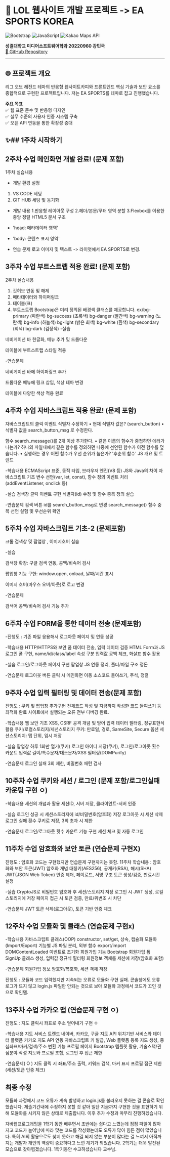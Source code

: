 # 🌟 LOL 웹사이트 개발 프로젝트 -> EA SPORTS KOREA

![Bootstrap](https://img.shields.io/badge/Bootstrap-7952B3?style=flat&logo=bootstrap&logoColor=white)
![JavaScript](https://img.shields.io/badge/JavaScript-F7DF1E?style=flat&logo=javascript&logoColor=black)
![Kakao Maps API](https://img.shields.io/badge/Kakao_Maps-FFCD00?style=flat&logo=kakao&logoColor=black)

**성결대학교 미디어소프트웨어학과 20220960 강민국**  
[📁 GitHub Repository](https://github.com/MinCook03/WEB_MAIN2_20220960)

---

## 🌐 프로젝트 개요
리그 오브 레전드 테마의 반응형 웹사이트카피와 프론트엔드 핵심 기술과 보안 요소를 종합적으로 구현한 프로젝트입니다.
저는 EA SPORTS를 테마로 잡고 진행했습니다.

**주요 목표**  
✅ 웹 표준 준수 및 반응형 디자인  
✅ 실무 수준의 사용자 인증 시스템 구축  
✅ 오픈 API 연동을 통한 확장성 증대



## ✨## 1주차 시작하기
 ## 2주차 수업 메인화면 개발 완료! (문제 포함)
 1주차 실습내용
- 개발 환경 설정
1. VS CODE 세팅
2. GIT HUB 세팅 및 동기화

- 개발 내용
1.반응형 레이아웃 구성
2.헤더/본문/푸터 영역 분할
3.Flexbox를 이용한 중앙 정렬
HTML5 문서 구조
- 'head: 메타데이터 영역'
- 'body: 콘텐츠 표시 영역'

- 연습 문제
로고 이미지 및 텍스트 -> 라이엇에서 EA SPORTS로 변경.
 
 ## 3주차 수업 부트스트랩 적용 완료! (문제 포함)
2주차 실습내용
1. 깃허브 연동 및 해제
2. 메타데이터와 하이퍼링크
3. 테이블(표)
4. 부트스트랩
Bootstrap은 미리 정의된 배경색 클래스를 제공합니다.
ex/bg-primary (파란색)
bg-success (초록색)
bg-danger (빨간색)
bg-warning (노란색)
bg-info (하늘색)
bg-light (밝은 회색)
bg-white (흰색)
bg-secondary (회색)
bg-dark (검정색)
-실습

네비게이션 바 한글화, 메뉴 추가 및 드롭다운

테이블에 부트스트랩 스타일 적용

-연습문제

네비게이션 바에 하이퍼링크 추가

드롭다운 메뉴에 링크 삽입, 색상 테마 변경

테이블에 다양한 색상 적용 완료

## 4주차 수업 자바스크립트 적용 완료! (문제 포함)
자바스크립트의 클릭 이벤트 식별자 수정하기
• 현재 식별자 값은? (search_button)
• 식별자 값을 search_button_msg 로 수정한다.

 함수 search_message()를 2개 이상 추가한다.
 • 같은 이름의 함수가 중첩하면 에러가 나는가? 하나의 파일내에서 같은 함수를 정의하면 나중에 선언된 함수가 이전 함수를 덮습니다.
 • 실행하는 경우 어떤 함수가 우선 순위가 높은가? '후순위 함수'
 JS 개요 및 트렌드

-학습내용
ECMAScript 표준, 동적 타입, 브라우저 엔진(V8 등)
JS와 Java의 차이
자바스크립트 기초
변수 선언(var, let, const), 함수 정의
이벤트 처리(addEventListener, onclick 등)

-실습
검색창 클릭 이벤트 구현
식별자(id) 수정 및 함수 중복 정의 실습

-연습문제
검색 버튼 id를 search_button_msg로 변경
search_message() 함수 중복 선언 실험 및 우선순위 확인

 ## 5주차 수업 자바스크립트 기초-2 (문제포함)
 크롬 검색창 및 팝업창 , 이미지호버 실습

-실습

검색창 확장: 구글 검색 연동, 공백/비속어 검사

팝업창 기능 구현: window.open, onload, 날짜/시간 표시

이미지 호버(마우스 오버/아웃)로 로고 변경

-연습문제

검색어 공백/비속어 검사 기능 추가

 ## 6주차 수업 FORM을 통한 데이터 전송 (문제포함)
 -진행도 : 기존 파일 응용해서 로그아웃 페이지 및 연동 성공

 -학습내용
 HTTP/HTTPS와 보안
폼 데이터 전송, 입력 데이터 검증
HTML Form과 JS
로그인 폼 구현, name/id/class/label 속성 구분
입력값 공백 체크, 화살표 함수 활용

-실습
로그인/로그아웃 페이지 구현
팝업창 JS 연동 정리, 폴더/파일 구조 정돈

-연습문제
로그아웃 버튼 클릭 시 메인화면 이동
소스코드 들여쓰기, 주석, 정렬

 ## 9주차 수업 입력 필터링 및 데이터 전송(문제 포함)
 진행도 : 쿠키 및 팝업창 추가구현
 전체코드 작성 및 지금까지 작성한 코드 들여쓰기 등 최적화 완료 사이트에서 실행되는 오류 전부 디버깅 완료.

-학습내용
웹 보안 기초
XSS, CSRF 공격 개념 및 방어
입력 데이터 필터링, 정규표현식 활용
쿠키/로컬스토리지/세션스토리지
쿠키: 만료일, 경로, SameSite, Secure 옵션
세션스토리지: 탭 단위, 임시 저장

-실습
팝업창 하루 1회만 열기(쿠키)
로그인 아이디 저장(쿠키), 로그인/로그아웃 횟수 카운트
입력값 길이/특수문자/대소문자/XSS 필터링(DOMPurify)

-연습문제
로그인 실패 3회 제한, 비밀번호 패턴 검사

 ## 10주차 수업 쿠키와 세션 / 로그인 (문제 포함/로그인실패 카운팅 구현 ㅇ)

-학습내용
세션의 개념과 활용
세션ID, 서버 저장, 클라이언트-서버 인증

-실습
로그인 성공 시 세션스토리지에 id/비밀번호(암호화) 저장
로그아웃 시 세션 삭제
로그인 실패 횟수 쿠키로 저장, 3회 초과 시 제한

-연습문제
로그인/로그아웃 횟수 카운트 기능 구현
세션 체크 및 자동 로그인


 ## 11주차 수업 암호화와 보안 토큰 (연습문제 구현X)
 진행도 : 암호화 코드는 구현했지만 연습문제 구현까지는 못함.
11주차 학습내용 : 암호화와 보안 토큰(JWT)
암호화 개념
대칭키(AES256), 공개키(RSA), 해시(SHA)
JWT(JSON Web Token) 인증
헤더, 페이로드, 서명 구조
토큰 생성/검증, 만료시간 설정

-실습
CryptoJS로 비밀번호 암호화 후 세션/스토리지 저장
로그인 시 JWT 생성, 로컬스토리지에 저장
페이지 접근 시 토큰 검증, 만료/위변조 시 차단

-연습문제
JWT 토큰 삭제(로그아웃), 토큰 기반 인증 체크

 ## 12주차 수업 모듈화 및 클래스 (연습문제 구현x)
 -학습내용
 자바스크립트 클래스(OOP)
constructor, set/get, 상속, 캡슐화
모듈화(Import/Export)
기능별 JS 파일 분리, 외부 함수 export/import
DOMContentLoaded 이벤트로 초기화
회원가입 기능
Bootstrap 회원가입 폼
SignUp 클래스 생성, 입력값 정규식 필터링
회원정보 객체를 세션에 저장(암호화 포함)

-연습문제
회원가입 정보 암호화/복호화, 세션 객체 저장

진행도 : 모듈화 코드 입력했지만 지속되는 오류로 모듈화 구현 실패.
콘솔창에도 오류 로그가 뜨지 않고 login.js 파일만 안되는 것으로 보아 모듈화 과정에서
코드가 꼬인 것으로 확인됌. 


 ## 13주차 수업 카카오 맵 (연습문제 구현 ㅇ)
진행도 : 지도 클릭시 좌표로 주소 얻어내기 구현 ㅇ

-학습내용
지도 서비스 트렌드
네이버, 카카오, 구글 지도 API
위치기반 서비스와 데이터 플랫폼
카카오 지도 API 연동
자바스크립트 키 발급, Web 플랫폼 등록
지도 생성, 중심좌표/마커/검색/주소 변환 기능
프로필 페이지
Bootstrap 템플릿 활용, 기술스택/관심분야 작성
지도와 프로필 조합, 로그인 후 접근 제한

-연습문제( O )
지도 클릭 시 좌표/주소 출력, 키워드 검색, 마커 표시
프로필 접근 제한(세션/토큰 인증 체크)


## 최종 수정
모듈화 과정에서 코드 오류가 계속 발생하고 login.js를 불러오지 못하는 걸 콘솔로 확인했습니다.
제출기간내에 수정하지 못할 것 같아 일단 지금까지 구현한 것을 표현하기 위해
모듈화를 시키지 않은 상태로 제출합니다.
이후 추가 수정과 마무리 진행하겠습니다.

자바웹프로그래밍을 1학기 동안 배우면서 초반에는 쉽다고 느꼈는데 점점 파일이 많아지고 코드가 늘어남에 따라 맞는 코드를 작성했는데도
오류가 많아 힘든 점이 많았습니다. 특히 AI의 활용으로도 찾지 못하고 해결 되지 않는 부분이 많다는 걸 느껴서
아직까지는 개발자 개인의 역량이 중요하다고 느낀 계기가 되었습니다. 2학기는 더욱 발전된 모습으로 찾아뵙겠습니다. 1학기동안 수고하셨습니다 교수님.


